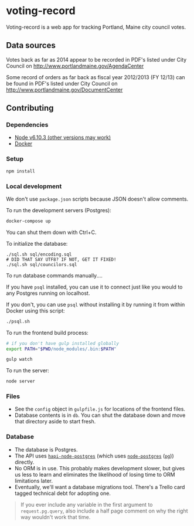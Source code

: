 # voting-record

Voting-record is a web app for tracking Portland, Maine city council votes.

## Data sources

Votes back as far as 2014 appear to be recorded in PDF's listed under City
Council on http://www.portlandmaine.gov/AgendaCenter

Some record of orders as far back as fiscal year 2012/2013 (FY 12/13) can
be found in PDF's listed under City Council on
http://www.portlandmaine.gov/DocumentCenter

## Contributing

### Dependencies

* [Node v6.10.3 (other versions may work)](https://github.com/creationix/nvm)
* [Docker](https://www.docker.com/docker-mac)

### Setup

```sh
npm install
```

### Local development

We don't use `package.json` scripts because JSON doesn't allow comments.

To run the development servers (Postgres):

```sh
docker-compose up
```

You can shut them down with Ctrl+C.

To initialize the database:

```
./sql.sh sql/encoding.sql
# DID THAT SAY UTF8? IF NOT, GET IT FIXED!
./sql.sh sql/councilors.sql
```

To run database commands manually....

If you have `psql` installed, you can use it to connect just like you would
to any Postgres running on localhost.

If you don't, you can use `psql` without installing it by running it from
within Docker using this script:

```sh
./psql.sh
```

To run the frontend build process:

```sh
# if you don't have gulp installed globally
export PATH="$PWD/node_modules/.bin:$PATH"

gulp watch
```

To run the server:

```sh
node server
```

### Files

* See the `config` object in `gulpfile.js` for locations of the frontend files.
* Database contents is in `db`. You can shut the database down and move that
    directory aside to start fresh.

### Database

* The database is Postgres.
* The API uses [`hapi-node-postgres`](https://github.com/jedireza/hapi-node-postgres)
    (which uses [`node-postgres`](https://github.com/brianc/node-postgres)
    ([`pg`](https://www.npmjs.com/package/pg))) directly.
* No ORM is in use. This probably makes development slower, but gives us
    less to learn and eliminates the likelihood of losing time to ORM
    limitations later.
* Eventually, we'll want a database migrations tool. There's a Trello card
    tagged technical debt for adopting one.

> If you ever include any variable in the first argument to `request.pg.query`,
> also include a half page comment on why the right way wouldn't work that time.
